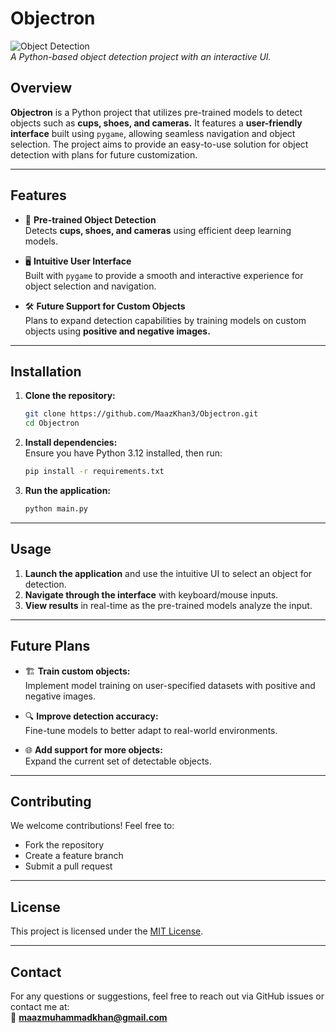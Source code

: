 # Objectron

![Object Detection](https://github.com/MaazKhan3/Objectron/assets/banner.png)  
*A Python-based object detection project with an interactive UI.*

## Overview

**Objectron** is a Python project that utilizes pre-trained models to detect objects such as **cups, shoes, and cameras.** It features a **user-friendly interface** built using `pygame`, allowing seamless navigation and object selection. The project aims to provide an easy-to-use solution for object detection with plans for future customization.

---

## Features

- 🎯 **Pre-trained Object Detection**  
  Detects **cups, shoes, and cameras** using efficient deep learning models.

- 🖥️ **Intuitive User Interface**  
  Built with `pygame` to provide a smooth and interactive experience for object selection and navigation.

- 🛠️ **Future Support for Custom Objects**  
  Plans to expand detection capabilities by training models on custom objects using **positive and negative images.**

---

## Installation

1. **Clone the repository:**
   ```bash
   git clone https://github.com/MaazKhan3/Objectron.git
   cd Objectron
   ```

2. **Install dependencies:**  
   Ensure you have Python 3.12 installed, then run:
   ```bash
   pip install -r requirements.txt
   ```

3. **Run the application:**  
   ```bash
   python main.py
   ```

---

## Usage

1. **Launch the application** and use the intuitive UI to select an object for detection.
2. **Navigate through the interface** with keyboard/mouse inputs.
3. **View results** in real-time as the pre-trained models analyze the input.

---

## Future Plans

- 🏗️ **Train custom objects:**  
  Implement model training on user-specified datasets with positive and negative images.

- 🔍 **Improve detection accuracy:**  
  Fine-tune models to better adapt to real-world environments.

- 🌐 **Add support for more objects:**  
  Expand the current set of detectable objects.

---

## Contributing

We welcome contributions! Feel free to:

- Fork the repository  
- Create a feature branch  
- Submit a pull request  

---

## License

This project is licensed under the [MIT License](LICENSE).

---

## Contact

For any questions or suggestions, feel free to reach out via GitHub issues or contact me at:  
📧 **maazmuhammadkhan@gmail.com**
